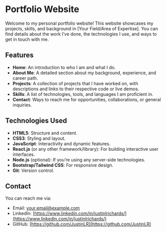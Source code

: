 
# Portfolio Website

Welcome to my personal portfolio website! This website showcases my projects, skills, and background in [Your Field/Area of Expertise]. You can find details about the work I’ve done, the technologies I use, and ways to get in touch with me.

## Features
- **Home**: An introduction to who I am and what I do.
- **About Me**: A detailed section about my background, experience, and career path.
- **Projects**: A collection of projects that I have worked on, with descriptions and links to their respective code or live demos.
- **Skills**: A list of technologies, tools, and languages I am proficient in.
- **Contact**: Ways to reach me for opportunities, collaborations, or general inquiries.

## Technologies Used
- **HTML5**: Structure and content.
- **CSS3**: Styling and layout.
- **JavaScript**: Interactivity and dynamic features.
- **React.js** (or any other framework/library): For building interactive user interfaces.
- **Node.js** (optional): If you’re using any server-side technologies.
- **Bootstrap/Tailwind CSS**: For responsive design.
- **Git**: Version control.

## Contact
You can reach me via:
- Email: [your.email@example.com](mailto:your.email@example.com)
- LinkedIn: [https://www.linkedin.com/in/justinlrichards/](https://www.linkedin.com/in/justinlrichards/)
- GitHub: [https://github.com/JustinLR](https://github.com/JustinLR)
